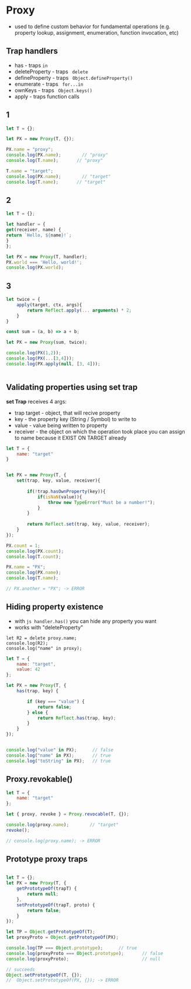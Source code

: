 # Proxy
* used to define custom behavior for fundamental operations (e.g. property lookup, assignment, enumeration, function invocation, etc)

## Trap handlers
* has - traps ```in```
* deleteProperty - traps ``` delete```
* defineProperty - traps ``` Object.defineProperty()```
* enumerate - traps ``` for...in```
* ownKeys - traps ``` Object.keys()```
* apply - traps function calls

## 1
```js
let T = {};

let PX = new Proxy(T, {});

PX.name = "proxy";
console.log(PX.name);        // "proxy"
console.log(T.name);       // "proxy"

T.name = "target";
console.log(PX.name);        // "target"
console.log(T.name);       // "target"

```

## 2
```js
let T = {};

let handler = {
get(receiver, name) {
return `Hello, ${name}!`;
}
};

let PX = new Proxy(T, handler);
PX.world === 'Hello, world!';
console.log(PX.world);


```
## 3
```js
let twice = {
    apply(target, ctx, args){
        return Reflect.apply(... arguments) * 2;
    }
}

const sum = (a, b) => a + b;

let PX = new Proxy(sum, twice);

console.log(PX(1,2));
console.log(PX(...[3,4]));
console.log(PX.apply(null, [3, 4]));



```
## Validating properties using set trap
**set Trap** receives 4 args:
* trap target - object, that will recive property
* key - the property key (String / Symbol) to write to
* value - value being written to property
* receiver - the object on which the operation took place
you can assign to name because it EXIST ON TARGET already

```js
let T = {
    name: "target"
}


let PX = new Proxy(T, {
    set(trap, key, value, receiver){
        
        if(!trap.hasOwnProperty(key)){
            if(isNaN(value)){
                throw new TypeError("Must be a number!");
            }
        }
        
        return Reflect.set(trap, key, value, receiver);
    }
});

PX.count = 1;
console.log(PX.count);
console.log(T.count);

PX.name = "PX";
console.log(PX.name);
console.log(T.name);

// PX.another = "PX"; -> ERROR

```


## Hiding property existence
* with ```js handler.has()``` you can hide any property you want
* works with "deleteProperty"

```
let R2 = delete proxy.name;
console.log(R2);               
console.log("name" in proxy);
```

```js
let T = {
    name: "target",
    value: 42
};

let PX = new Proxy(T, {
    has(trap, key) {

        if (key === "value") {
            return false;
        } else {
            return Reflect.has(trap, key);
        }
    }
});


console.log("value" in PX);      // false
console.log("name" in PX);       // true
console.log("toString" in PX);   // true

```


## Proxy.revokable()
```js
let T = {
    name: "target"
};

let { proxy, revoke } = Proxy.revocable(T, {});

console.log(proxy.name);        // "target"
revoke();

// console.log(proxy.name); -> ERROR


```

## Prototype proxy traps


```js

let T = {};
let PX = new Proxy(T, {
    getPrototypeOf(trapT) {
        return null;
    },
    setPrototypeOf(trapT, proto) {
        return false;
    }
});

let TP = Object.getPrototypeOf(T);
let proxyProto = Object.getPrototypeOf(PX);

console.log(TP === Object.prototype);      // true
console.log(proxyProto === Object.prototype);       // false
console.log(proxyProto);                            // null

// succeeds
Object.setPrototypeOf(T, {});
//  Object.setPrototypeOf(PX, {}); -> ERROR
```
